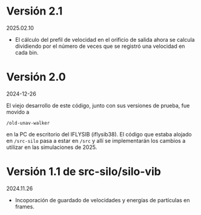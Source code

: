 # Versión 2.1

2025.02.10 

- El cálculo del prefil de velocidad en el orificio de salida ahora se calcula
dividiendo por el número de veces que se registró una velocidad en cada bin.

# Versión 2.0

2024-12-26 

El viejo desarrollo de este código, junto con sus versiones de prueba, fue movido a 

  `/old-unav-walker`

en la PC de escritorio del IFLYSIB (iflysib38). El código que estaba alojado en 
`/src-silo` pasa a estar en `/src` y allí se implementarán los cambios a utilizar
en las simulaciones de 2025.



# Versión 1.1 de src-silo/silo-vib
2024.11.26

- Incoporación de guardado de velocidades y energías de partículas en frames.
